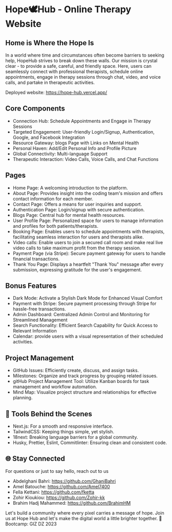 # Hope🕊️Hub - Online Therapy Website

## Home is Where the Hope Is

In a world where time and circumstances often become barriers to seeking help, HopeHub strives to break down these walls. Our mission is crystal clear - to provide a safe, careful, and friendly space. Here, users can seamlessly connect with professional therapists, schedule online appointments, engage in therapy sessions through chat, video, and voice calls, and partake in therapeutic activities.

Deployed website: https://hope-hub.vercel.app/

## Core Components

-   Connection Hub: Schedule Appointments and Engage in Therapy Sessions
-   Targeted Engagement: User-friendly Login/Signup, Authentication, Google, and Facebook Integration
-   Resource Gateway: blogs Page with Links on Mental Health
-   Personal Haven: Add/Edit Personal Info and Profile Picture
-   Global Connectivity: Multi-language Support
-   Therapeutic Interaction: Video Calls, Voice Calls, and Chat Functions

## Pages

-   Home Page: A welcoming introduction to the platform.
-   About Page: Provides insight into the coding team's mission and offers contact information for each member.
-   Contact Page: Offers a means for user inquiries and support.
-   Authentication Page: Login/signup with secure authentication.
-   Blogs Page: Central hub for mental health resources.
-   User Profile Page: Personalized space for users to manage information and profiles for both patients/therapists.
-   Booking Page: Enables users to schedule appointments with therapists, facilitating seamless interaction for users and therapists alike.
-   Video calls: Enable users to join a secured call room and make real live video calls to take maximum profit from the therapy session.
-   Payment Page (via Stripe): Secure payment gateway for users to handle financial transactions.
-   Thank You Page: Displays a heartfelt "Thank You" message after every submission, expressing gratitude for the user's engagement.

## Bonus Features

-   Dark Mode: Activate a Stylish Dark Mode for Enhanced Visual Comfort
-   Payment with Stripe: Secure payment processing through Stripe for hassle-free transactions.
-   Admin Dashboard: Centralized Admin Control and Monitoring for Streamlined Management
-   Search Functionality: Efficient Search Capability for Quick Access to Relevant Information
-   Calendar: provide users with a visual representation of their scheduled activities.

## Project Management

-   GitHub Issues: Efficiently create, discuss, and assign tasks.
-   Milestones: Organize and track progress by grouping related issues.
-   gitHub Project Management Tool: Utilize Kanban boards for task management and workflow automation.
-   Mind Map: Visualize project structure and relationships for effective planning.

## 🔧 Tools Behind the Scenes

-   Next.js: For a smooth and responsive interface.
-   TailwindCSS: Keeping things simple, yet stylish.
-   18next: Breaking language barriers for a global community.
-   Husky, Prettier, Eslint, Commitlinter: Ensuring clean and consistent code.

## 🌐 Stay Connected

For questions or just to say hello, reach out to us

-   Abdelghani Bahri: https://github.com/GhaniBahri
-   Amel Batouche: https://github.com/Amel7400
-   Fella Kettani: https://github.com/fketta
-   Zohir Kioukiou: https://github.com/Zohir-kk
-   Brahim Hadj Mahammed: https://github.com/BrahimHM

Let's build a community where every pixel carries a message of hope. Join us at Hope Hub and let's make the digital world a little brighter together. 🌟
Bootcamp: GIZ DZ 2023
